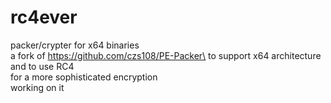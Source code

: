# rc4ever
packer/crypter for x64 binaries\
a fork of https://github.com/czs108/PE-Packer\
to support x64 architecture and to use RC4\
for a more sophisticated encryption\
working on it
